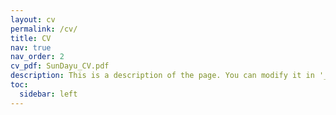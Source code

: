```yaml
---
layout: cv
permalink: /cv/
title: CV
nav: true
nav_order: 2
cv_pdf: SunDayu_CV.pdf
description: This is a description of the page. You can modify it in '_pages/cv.md'. You can also change or remove the top pdf download button.
toc:
  sidebar: left
---
```




